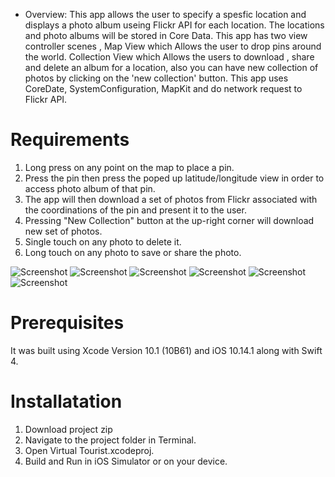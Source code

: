 
* Overview:
This app allows the user to  specify a spesfic location and displays a photo album useing Flickr API for each location. The locations and photo albums will be stored in Core Data.
This app has  two view controller scenes , Map View which Allows the user to drop pins around the world. Collection View which Allows the users to download , share and delete an album for a location, also you can have new collection of photos by clicking on the 'new collection' button. This app uses CoreDate, SystemConfiguration, MapKit and do network request to Flickr API. 


# Requirements

1. Long press on any point on the map to place a pin.
2. Press the pin then press the poped up latitude/longitude view in order to access photo album of that pin.
3. The app will then download a set of photos from Flickr associated with the coordinations of the pin and present it to the user.
4.  Pressing "New Collection" button at the up-right corner will download new set of photos.
5.  Single touch on any photo to delete it.
6. Long touch on any photo to save or share the photo.

![Screenshot](Screenshots/image0.PNG)
![Screenshot](Screenshots/image1.PNG)
![Screenshot](Screenshots/image2.PNG)
![Screenshot](Screenshots/image3.PNG)
![Screenshot](Screenshots/image4.PNG)
![Screenshot](Screenshots/image5.PNG)




# Prerequisites
It was built using Xcode Version 10.1 (10B61)   and iOS 10.14.1 along with Swift 4.

# Installatation
1. Download project zip 
2. Navigate to the project folder in Terminal.
3. Open Virtual Tourist.xcodeproj.
4. Build and Run in iOS Simulator or on your device.



